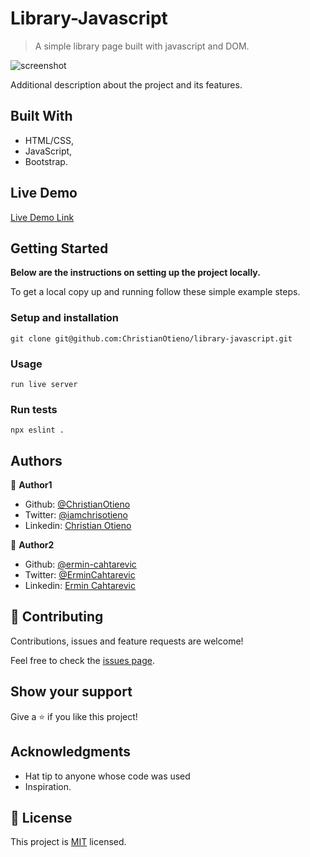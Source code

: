# Library-Javascript

> A simple library page built with javascript and DOM.

![screenshot]()

Additional description about the project and its features.

## Built With

- HTML/CSS,
- JavaScript,
- Bootstrap.

## Live Demo

[Live Demo Link]()

## Getting Started

**Below are the instructions on setting up the project locally.**

To get a local copy up and running follow these simple example steps.

### Setup and installation

```
git clone git@github.com:ChristianOtieno/library-javascript.git
```

### Usage

```
run live server
```

### Run tests

```
npx eslint .
```

## Authors

👤 **Author1**

- Github: [@ChristianOtieno](https://github.com/ChristianOtieno)
- Twitter: [@iamchrisotieno](https://twitter.com/iamchrisotieno)
- Linkedin: [Christian Otieno](https://linkedin.com/linkedinhandle)

👤 **Author2**

- Github: [@ermin-cahtarevic](https://github.com/ermin-cahtarevic)
- Twitter: [@ErminCahtarevic](https://twitter.com/ErminCahtarevic)
- Linkedin: [Ermin Cahtarevic](https://www.linkedin.com/in/ermincahtarevic/)

## 🤝 Contributing

Contributions, issues and feature requests are welcome!

Feel free to check the [issues page](https://github.com/ermin-cahtarevic/tic-tac-toe-js/issues).

## Show your support

Give a ⭐️ if you like this project!

## Acknowledgments

- Hat tip to anyone whose code was used
- Inspiration.

## 📝 License

This project is [MIT](https://opensource.org/licenses/MIT) licensed.
